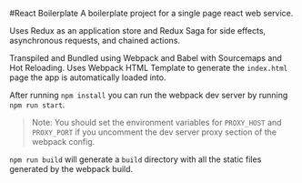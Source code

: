 #React Boilerplate
A boilerplate project for a single page react web service.

Uses Redux as an application store and Redux Saga for side effects, asynchronous requests, and chained actions.

Transpiled and Bundled using Webpack and Babel with Sourcemaps and Hot Reloading. Uses Webpack HTML Template to generate the `index.html` page the app is automatically loaded into.

After running `npm install` you can run the webpack dev server by running `npm run start`.

> Note: You should set the environment variables for `PROXY_HOST` and `PROXY_PORT` if you uncomment the dev server proxy section of the webpack config.

`npm run build` will generate a `build` directory with all the static files generated by the webpack build.